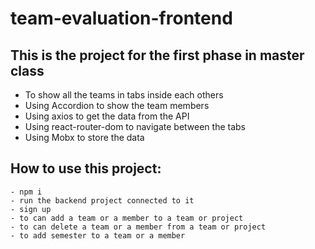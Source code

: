 # team-evaluation-frontend

## This is the project for the first phase in master class

- To show all the teams in tabs inside each others
- Using Accordion to show the team members
- Using axios to get the data from the API
- Using react-router-dom to navigate between the tabs
- Using Mobx to store the data

## How to use this project:

    - npm i
    - run the backend project connected to it
    - sign up
    - to can add a team or a member to a team or project
    - to can delete a team or a member from a team or project
    - to add semester to a team or a member
